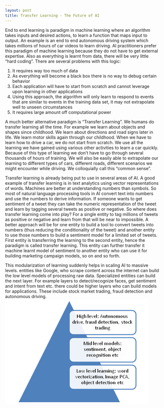 ```yaml
---
layout: post
title: Transfer Learning - The Future of AI
---
```


End to end learning is paradigm in machine learning where an algorithm takes inputs and desired actions, to learn a function that maps input to output. An example is an end to end autonomous driving system which takes millions of hours of car videos to learn driving. AI practitioners prefer this paradigm of machine learning because they do not have to get external expertise. Also as everything is learnt from data, there will be very little “hard coding”. There are several problems with this logic:

1. It requires way too much of data
2. As everything will become a black box there is no way to debug certain behavior
3. Each application will have to start from scratch and cannot leverage upon learning in other applications
4. Using this approach, the algorithm will only learn to respond to events that are similar to events in the training data set, it may not extrapolate well to unseen circumstances
5. It requires large amount off computational power

A much better alternative paradigm is “Transfer Learning”. We humans do transfer learning all the time. For example we learn about objects and shapes since childhood. We learn about directions and road signs later in life. We learn motor skills again through our childhood. When we have to learn how to drive a car, we do not start from scratch. We use all the learning we have gained using various other activities to learn a car quickly. Because of this type of learning we don’t have to go through several thousands of hours of training. We will also be easily able to extrapolate our learning to different types of cars, different roads, different scenarios we might encounter while driving. We colloquially call this “common sense”.

Transfer learning is already being put to use in several areas of AI. A good example of transfer learning is in text analytics using vector representations of words. Machines are better at understanding numbers than symbols. So most of natural language processing tools in AI convert text into numbers and use the numbers to derive information. If someone wants to get sentiment of a tweet they can take the numeric representation of the tweet and learn by tagging several tweets as positive or negative. So where does transfer learning come into play? For a single entity to tag millions of tweets as positive or negative and learn from that will be near to impossible. A better approach will be for one entity to build a tool to convert tweets into numbers (thus reducing the conditionality of the tweet) and another entity to use those numbers to build a sentiment model for a limited set of tweets. First entity is transferring the learning to the second entity, hence the paradigm is called transfer learning. This entity can further transfer it machine learnt model of sentiment to another entity who can use it for building marketing campaign models, so on and so forth.

This modularization of learning suddenly helps in scaling AI to massive levels. entities like Google, who scrape content across the internet can build the low level models of processing raw data. Specialized entities can build the next layer. For example layers to detect/recognize faces, get sentiment and intent from text etc. there could be higher layers who can build models for applications. These include stock market trading, fraud detection and autonomous driving.
![Transfer Learning Architecture](/assets/images/post_images/transfer-learning.png)
